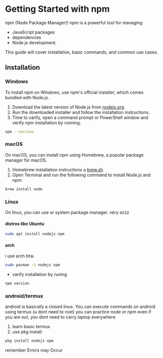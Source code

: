 # Getting Started with npm

npm (Node Package Manager)! npm is a powerful tool for managing 
* JavaScript packages
* dependencies
* Node.js development.

This guide will cover installation, basic commands, and common use cases.

## Installation

### Windows

To install npm on Windows, use npm's official installer, which comes bundled with Node.js.

1. Download the latest version of Node.js from [nodejs.org](https://nodejs.org).
2. Run the downloaded installer and follow the installation instructions.
3. Time to varify, open a command prompt or PowerShell window and verify npm installation by running:

```bash
npm --version
```


### macOS

On macOS, you can install npm using Homebrew, a popular package manager for macOS.

1. Homebrew installation instructions a [brew.sh](https://brew.sh).
2. Open Terminal and run the following command to install Node.js and npm:

```bash
brew install node
```

### Linux
On linux, you can use ur system package manager. very ezzz


#### distros like Ubuntu
```bash
sudo apt install nodejs npm
```

#### arch
i use arch btw.

```bash
sudo pacman -S nodejs npm
```

* varify installation by runing
```bash
npm varsion
```

### android/termux
android is basically a closed linux. You can execute commands on android using termux (u dont need to root)
you can practice node or npm even if you are out, you dont need to carry laptop everywhere

1. learn basic termux
2. use pkg install:
```bash
pkg install nodejs npm
```
remember Errors may Occur

